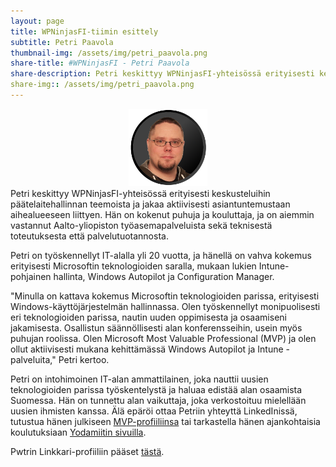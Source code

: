```yaml
---
layout: page
title: WPNinjasFI-tiimin esittely
subtitle: Petri Paavola
thumbnail-img: /assets/img/petri_paavola.png
share-title: #WPNinjasFI - Petri Paavola
share-description: Petri keskittyy WPNinjasFI-yhteisössä erityisesti keskusteluihin päätelaitehallinnan teemoista ja jakaa aktiivisesti asiantuntemustaan aihealueeseen liittyen. Hän on kokenut puhuja ja kouluttaja, ja on aiemmin vastannut Aalto-yliopiston työasemapalveluista sekä teknisestä toteutuksesta että palvelutuotannosta.
share-img:: /assets/img/petri_paavola.png
---
```

<div align="center">
  <img src="/assets/img/petri_paavola.png" width="25%">
</div>
Petri keskittyy WPNinjasFI-yhteisössä erityisesti keskusteluihin päätelaitehallinnan teemoista ja jakaa aktiivisesti asiantuntemustaan aihealueeseen liittyen. Hän on kokenut puhuja ja kouluttaja, ja on aiemmin vastannut Aalto-yliopiston työasemapalveluista sekä teknisestä toteutuksesta että palvelutuotannosta.

Petri on työskennellyt IT-alalla yli 20 vuotta, ja hänellä on vahva kokemus erityisesti Microsoftin teknologioiden saralla, mukaan lukien Intune-pohjainen hallinta, Windows Autopilot ja Configuration Manager.

"Minulla on kattava kokemus Microsoftin teknologioiden parissa, erityisesti Windows-käyttöjärjestelmän hallinnassa. Olen työskennellyt monipuolisesti eri teknologioiden parissa, nautin uuden oppimisesta ja osaamiseni jakamisesta. Osallistun säännöllisesti alan konferensseihin, usein myös puhujan roolissa. Olen Microsoft Most Valuable Professional (MVP) ja olen ollut aktiivisesti mukana kehittämässä Windows Autopilot ja Intune -palveluita," Petri kertoo.

Petri on intohimoinen IT-alan ammattilainen, joka nauttii uusien teknologioiden parissa työskentelystä ja haluaa edistää alan osaamista Suomessa. Hän on tunnettu alan vaikuttaja, joka verkostoituu mielellään uusien ihmisten kanssa. Älä epäröi ottaa Petriin yhteyttä LinkedInissä, tutustua hänen julkiseen <a href="https://mvp.microsoft.com/en-us/MVP/Petri%20Paavola-4030625" target="_blank">MVP-profiiliinsa</a> tai tarkastella hänen ajankohtaisia koulutuksiaan <a href="https://www.yodamiitti.fi/" target="_blank_">Yodamiitin sivuilla</a>.

Pwtrin Linkkari-profiiliin pääset <a href="https://www.linkedin.com/in/petri-paavola/" target="_blank">tästä</a>.
